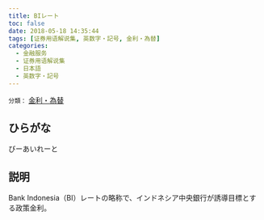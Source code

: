 ```yaml
---
title: BIレート
toc: false
date: 2018-05-18 14:35:44
tags: [证券用语解说集, 英数字・記号, 金利・為替]
categories:
  - 金融服务
  - 证券用语解说集
  - 日本語
  - 英数字・記号
---
```


`分類：` [金利・為替](/tags/金利・為替/)

## ひらがな

びーあいれーと

## 説明

Bank Indonesia（BI）レートの略称で、インドネシア中央銀行が誘導目標とする政策金利。
